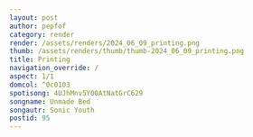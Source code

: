 ```yaml
---
layout: post
author: pepfof
category: render
render: /assets/renders/2024_06_09_printing.png
thumb: /assets/renders/thumb/thumb-2024_06_09_printing.png
title: Printing
navigation_override: /
aspect: 1/1
domcol: ^0c0103
spotisong: 4UJhMnv5Y00AtNatGrC629
songname: Unmade Bed
songautr: Sonic Youth
postid: 95
---
```


<!--USER BEGIN 1-->

<!--USER END 1-->

<!--more-->
<!--USER BEGIN 2-->

<!--USER END 2-->

